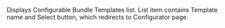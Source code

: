 Displays Configurable Bundle Templates list. List item contains Template name and Select button, which redirects to Configurator page.
